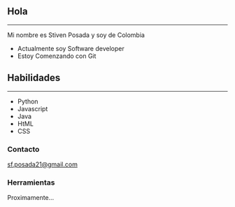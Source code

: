 ## Hola
***
Mi nombre es Stiven Posada y soy de Colombia 

* Actualmente soy Software developer
* Estoy Comenzando con Git

 ## Habilidades
***
* Python
* Javascript
* Java
* HtML
* CSS

### Contacto

sf.posada21@gmail.com


### Herramientas

Proximamente...
